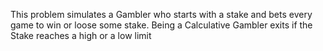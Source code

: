 This problem simulates a Gambler who starts with a stake and bets every game to win or loose some stake. Being a Calculative Gambler exits if the Stake reaches a high or a low limit
